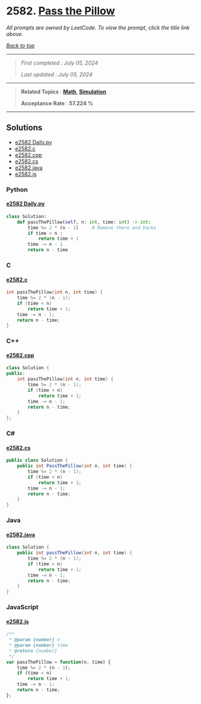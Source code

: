 # 2582. [Pass the Pillow](<https://leetcode.com/problems/pass-the-pillow>)

*All prompts are owned by LeetCode. To view the prompt, click the title link above.*

*[Back to top](<../README.md>)*

------

> *First completed : July 05, 2024*
>
> *Last updated : July 05, 2024*


------

> **Related Topics** : **[Math](<by_topic/Math.md>), [Simulation](<by_topic/Simulation.md>)**
>
> **Acceptance Rate** : **57.224 %**


------

## Solutions

- [e2582 Daily.py](<../my-submissions/e2582 Daily.py>)
- [e2582.c](<../my-submissions/e2582.c>)
- [e2582.cpp](<../my-submissions/e2582.cpp>)
- [e2582.cs](<../my-submissions/e2582.cs>)
- [e2582.java](<../my-submissions/e2582.java>)
- [e2582.js](<../my-submissions/e2582.js>)
### Python
#### [e2582 Daily.py](<../my-submissions/e2582 Daily.py>)
```Python
class Solution:
    def passThePillow(self, n: int, time: int) -> int:
        time %= 2 * (n - 1)     # Remove there and backs
        if time < n :
            return time + 1
        time -= n - 1
        return n - time
```

### C
#### [e2582.c](<../my-submissions/e2582.c>)
```C
int passThePillow(int n, int time) {
    time %= 2 * (n - 1);
    if (time < n)
        return time + 1;
    time -= n - 1;
    return n - time;
}
```

### C++
#### [e2582.cpp](<../my-submissions/e2582.cpp>)
```C++
class Solution {
public:
    int passThePillow(int n, int time) {
        time %= 2 * (n - 1);
        if (time < n)
            return time + 1;
        time -= n - 1;
        return n - time;
    }
};
```

### C#
#### [e2582.cs](<../my-submissions/e2582.cs>)
```C#
public class Solution {
    public int PassThePillow(int n, int time) {
        time %= 2 * (n - 1);
        if (time < n)
            return time + 1;
        time -= n - 1;
        return n - time;
    }
}
```

### Java
#### [e2582.java](<../my-submissions/e2582.java>)
```Java
class Solution {
    public int passThePillow(int n, int time) {
        time %= 2 * (n - 1);
        if (time < n)
            return time + 1;
        time -= n - 1;
        return n - time;
    }
}
```

### JavaScript
#### [e2582.js](<../my-submissions/e2582.js>)
```JavaScript
/**
 * @param {number} n
 * @param {number} time
 * @return {number}
 */
var passThePillow = function(n, time) {
    time %= 2 * (n - 1);
    if (time < n)
        return time + 1;
    time -= n - 1;
    return n - time;
};
```

